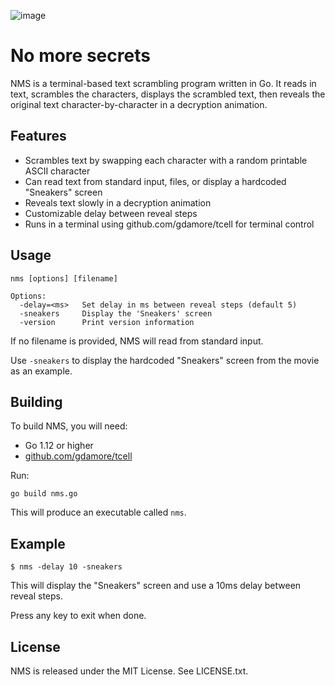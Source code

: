![image](https://github.com/hollerith/nomo/assets/659626/52e9bb0c-ec42-49fb-a9f9-a7690580feae)

# No more secrets

NMS is a terminal-based text scrambling program written in Go. It reads in text, scrambles the characters, displays the scrambled text, then reveals the original text character-by-character in a decryption animation.

## Features

- Scrambles text by swapping each character with a random printable ASCII character
- Can read text from standard input, files, or display a hardcoded "Sneakers" screen
- Reveals text slowly in a decryption animation
- Customizable delay between reveal steps
- Runs in a terminal using github.com/gdamore/tcell for terminal control

## Usage

```
nms [options] [filename]

Options:
  -delay=<ms>   Set delay in ms between reveal steps (default 5)
  -sneakers     Display the 'Sneakers' screen
  -version      Print version information
```

If no filename is provided, NMS will read from standard input.

Use `-sneakers` to display the hardcoded "Sneakers" screen from the movie as an example.

## Building

To build NMS, you will need:

- Go 1.12 or higher
- [github.com/gdamore/tcell](https://github.com/gdamore/tcell)

Run:

```
go build nms.go
```

This will produce an executable called `nms`.

## Example

```
$ nms -delay 10 -sneakers
```

This will display the "Sneakers" screen and use a 10ms delay between reveal steps.

Press any key to exit when done.

## License

NMS is released under the MIT License. See LICENSE.txt.
